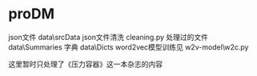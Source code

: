 # proDM
json文件 data\srcData
json文件清洗 cleaning.py
处理过的文件 data\Summaries
字典 data\Dicts
word2vec模型训练见 w2v-model\w2c.py 

这里暂时只处理了《压力容器》这一本杂志的内容

